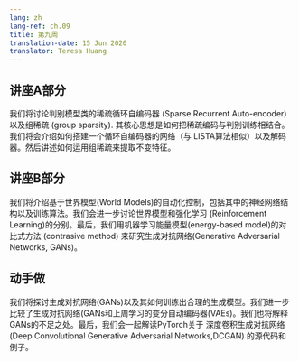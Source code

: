 ```yaml
---
lang: zh
lang-ref: ch.09
title: 第九周
translation-date: 15 Jun 2020
translator: Teresa Huang
---
```



## 讲座A部分

我们将讨论判别模型类的稀疏循环自编码器 (Sparse Recurrent Auto-encoder) 以及组稀疏 (group sparsity). 其核心思想是如何把稀疏编码与判别训练相结合。我们将会介绍如何搭建一个循环自编码器的网络（与 LISTA算法相似）以及解码器。然后讲述如何运用组稀疏来提取不变特征。


## 讲座B部分

我们将介绍基于世界模型(World Models)的自动化控制，包括其中的神经网络结构以及训练算法。我们会进一步讨论世界模型和强化学习 (Reinforcement Learning)的分别。最后，我们用机器学习能量模型(energy-based model)的对比式方法 (contrasive method) 来研究生成对抗网络(Generative Adversarial Networks, GANs)。 


## 动手做

我们将探讨生成对抗网络(GANs)以及其如何训练出合理的生成模型。我们进一步比较了生成对抗网络(GANs和上周学习的变分自动编码器(VAEs)。我们也将解释GANs的不足之处。最后，我们会一起解读PyTorch关于 深度卷积生成对抗网络 (Deep Convolutional Generative Adversarial Networks,DCGAN) 的源代码和例子。


